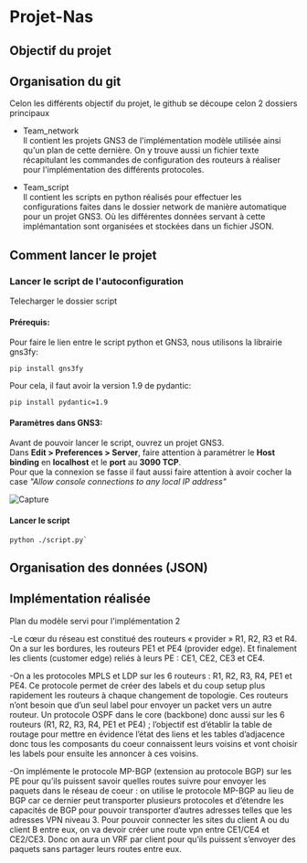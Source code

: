 # Projet-Nas

## Objectif du projet

## Organisation du git
Celon les différents objectif du projet, le github se découpe celon 2 dossiers principaux

- Team_network <br />
Il contient les projets GNS3 de l'implémentation modèle utilisée ainsi qu'un plan de cette dernière. On y trouve aussi un fichier texte récapitulant les commandes de configuration des routeurs à réaliser pour l'implémentation des différents protocoles.

- Team_script <br />
Il contient les scripts en python réalisés pour effectuer les configurations faites dans le dossier network de manière automatique pour un projet GNS3. Où les différentes données servant à cette implémantation sont organisées et stockées dans un fichier JSON.

## Comment lancer le projet
### Lancer le script de l'autoconfiguration

Telecharger le dossier script

#### Prérequis:
Pour faire le lien entre le script python et GNS3, nous utilisons la librairie gns3fy:
```
pip install gns3fy
```
Pour cela, il faut avoir la version 1.9 de pydantic:
```
pip install pydantic=1.9
```

#### Paramètres dans GNS3:
Avant de pouvoir lancer le script, ouvrez un projet GNS3. <br />
Dans **Edit > Preferences > Server**, faire attention à paramétrer le **Host binding** en **localhost** et le **port** au **3090 TCP**. <br />
Pour que la connexion se fasse il faut aussi faire attention à avoir cocher la case *"Allow console connections to any local IP address"*

![Capture](https://user-images.githubusercontent.com/84526681/212342093-97cf70af-2805-445f-b2a1-0465d3af0277.PNG)

#### Lancer le script
```
python ./script.py`
```

## Organisation des données (JSON)

## Implémentation réalisée
Plan du modèle servi pour l'implémentation 2

-Le cœur du réseau est constitué des routeurs « provider » R1, R2, R3 et R4. On a sur les bordures, les routeurs PE1 et PE4 (provider edge). Et finalement les clients 
(customer edge) reliés à leurs PE : CE1, CE2, CE3 et CE4. 

-On a les protocoles MPLS et LDP sur les 6 routeurs : R1, R2, R3, R4, PE1 et PE4. Ce protocole permet de créer des labels et du coup setup plus rapidement les routeurs à chaque changement de topologie. Ces routeurs n’ont besoin que d’un seul label pour envoyer un packet vers un autre routeur. 
Un protocole OSPF dans le core (backbone) donc aussi sur les 6 routeurs (R1, R2, R3, R4, PE1 et PE4) ; l’objectif est d’établir la table de routage pour mettre en évidence l’état des liens et les tables d’adjacence donc tous les composants du coeur connaissent leurs voisins et vont choisir les labels pour ensuite les annoncer à ces voisins. 

-On implémente le protocole MP-BGP (extension au protocole BGP) sur les PE pour qu’ils puissent savoir quelles routes suivre pour envoyer les paquets dans le réseau de coeur : on utilise le protocole MP-BGP au lieu de BGP car ce dernier peut transporter plusieurs protocoles et d’étendre les capacités de BGP pour pouvoir transporter d’autres adresses telles que les adresses VPN niveau 3. Pour pouvoir connecter les sites du client A ou du client B entre eux, on va devoir créer une route vpn entre CE1/CE4 et CE2/CE3. Donc on aura un VRF par client pour qu’ils puissent s’envoyer des paquets sans partager leurs routes entre eux.

